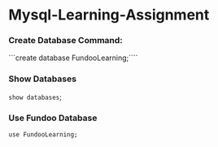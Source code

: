 # Mysql-Learning-Assignment

### Create Database Command:
```create database FundooLearning;````

### Show Databases
```show databases```;

### Use Fundoo Database
```use FundooLearning;```
